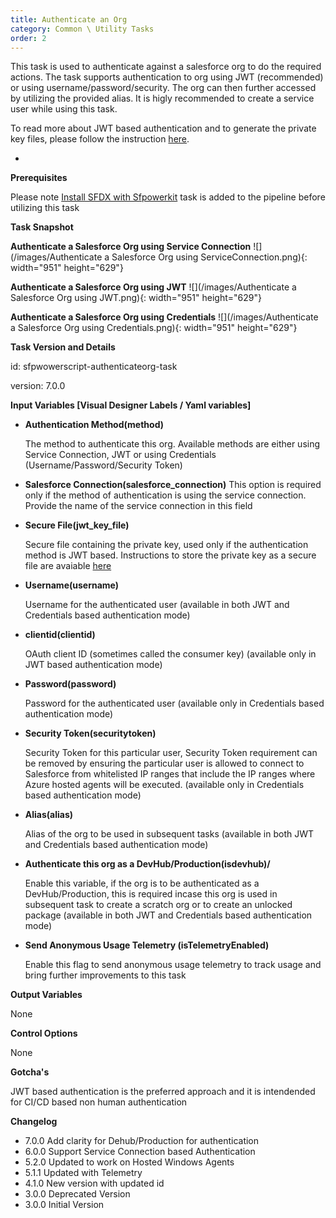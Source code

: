 ```yaml
---
title: Authenticate an Org
category: Common \ Utility Tasks
order: 2
---
```


This task is used to authenticate against a salesforce org to do the required actions. The task supports authentication to org using JWT (recommended) or using username/password/security. The org can then further accessed by utilizing the provided alias. It is higly recommended to create a service user while using this task.

To read more about JWT based authentication and to generate the private key files, please follow the instruction&nbsp;[here](https://developer.salesforce.com/docs/atlas.en-us.sfdx_dev.meta/sfdx_dev/sfdx_dev_auth_jwt_flow.htm).

*
**Prerequisites**

Please note [Install SFDX with Sfpowerkit](/Tasks/Common-Utility-Tasks/Install%20SFDX%20CLI/) task is added to the pipeline before utilizing this task


**Task Snapshot**

**Authenticate a Salesforce Org using Service Connection**
![](/images/Authenticate a Salesforce Org using ServiceConnection.png){: width="951" height="629"}


**Authenticate a Salesforce Org using JWT**
![](/images/Authenticate a Salesforce Org using JWT.png){: width="951" height="629"}

**Authenticate a Salesforce Org using Credentials**
![](/images/Authenticate a Salesforce Org using Credentials.png){: width="951" height="629"}  





**Task Version and Details**

id: sfpwowerscript-authenticateorg-task

version: 7.0.0

**Input Variables \[Visual Designer Labels / Yaml variables\]**

* **Authentication Method(method)**

  The method to authenticate this org. Available methods are either using Service Connection, JWT or using Credentials (Username/Password/Security Token)

* **Salesforce Connection(salesforce_connection)**
  This option is required only if the method of authentication is using the service connection. Provide the name of the service connection in this field 


* **Secure File(jwt\_key\_file)**

  Secure file containing the private key, used only if the authentication method is JWT based. Instructions to store the private key as a secure file are avaiable [here](https://docs.microsoft.com/en-us/azure/devops/pipelines/library/secure-files?view=azure-devops)

* **Username(username)**

  Username for the authenticated user (available in both JWT and Credentials based authentication mode)

* **clientid(clientid)**

  OAuth client ID (sometimes called the consumer key) (available only in JWT based authentication mode)

* **Password(password)**

  Password for the authenticated user (available only in Credentials based authentication mode)

* **Security Token(securitytoken)**

  Security Token for this particular user, Security Token requirement can be removed by ensuring the particular user is allowed to connect to Salesforce from whitelisted IP ranges that include the IP ranges where Azure hosted agents will be executed. (available only in Credentials based authentication mode)

* **Alias(alias)**

  Alias of the org to be used in subsequent tasks (available in both JWT and Credentials based authentication mode)

* **Authenticate this org as a DevHub/Production(isdevhub)/**

  Enable this variable, if the org is to be authenticated as a DevHub/Production, this is required incase this org is used in subsequent task to create a scratch org or to create an unlocked package (available in both JWT and Credentials based authentication mode)

* **Send Anonymous Usage Telemetry (isTelemetryEnabled)**

   Enable this flag to send anonymous usage telemetry to track usage and bring further improvements to this task

**Output Variables**

None

**Control Options**

None

**Gotcha's**

JWT based authentication is the preferred approach and it is intendended for CI/CD based non human authentication

**Changelog**

* 7.0.0 Add clarity for Dehub/Production for authentication
* 6.0.0 Support Service Connection based Authentication
* 5.2.0 Updated to work on Hosted Windows Agents
* 5.1.1 Updated with Telemetry
* 4.1.0 New version with updated id
* 3.0.0 Deprecated Version
* 3.0.0 Initial Version
